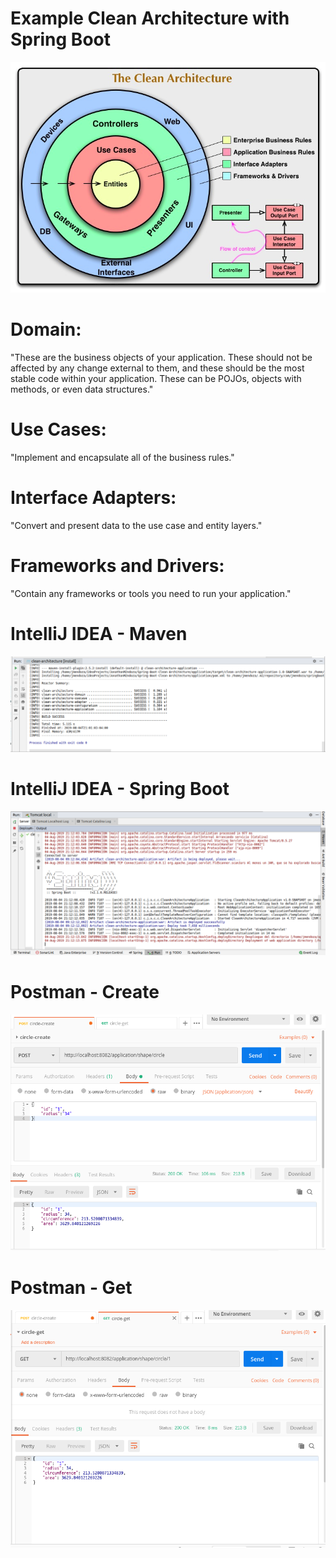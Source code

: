# Example Clean Architecture with Spring Boot

![Screenshot](prtsc/clean-architecture.png)

# Domain: 
"These are the business objects of your application. These should not be affected by any change external to them, and these should be the most stable code within your application. These can be POJOs, objects with methods, or even data structures."

# Use Cases: 
"Implement and encapsulate all of the business rules."

# Interface Adapters: 
"Convert and present data to the use case and entity layers."

# Frameworks and Drivers: 
"Contain any frameworks or tools you need to run your application."

# IntelliJ IDEA - Maven
![Screenshot](prtsc/clean-architecture-maven.png)

# IntelliJ IDEA - Spring Boot
![Screenshot](prtsc/clean-architecture-spring-boot.png)

# Postman - Create
![Screenshot](prtsc/clean-architecture-postman-create.png)

# Postman - Get
![Screenshot](prtsc/clean-architecture-postman-get.png)

